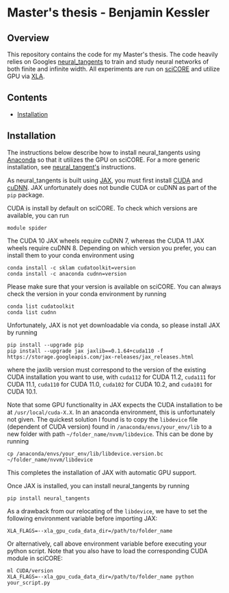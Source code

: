 # Master's thesis - Benjamin Kessler

## Overview

This repository contains the code for my Master's thesis. The code heavily relies on Googles [neural_tangents](https://github.com/google/neural-tangents) to train and study neural networks of both finite and infinite width. All experiments are run on [sciCORE](https://scicore.unibas.ch) and utilize GPU via [XLA](https://github.com/tensorflow/tensorflow/blob/master/tensorflow/compiler/xla/g3doc/index.md).

## Contents
* [Installation](#installation)

## Installation

The instructions below describe how to install neural_tangents using [Anaconda](https://docs.anaconda.com) so that it utilizes the GPU on sciCORE. For a more generic installation, see [neural_tangent's](https://github.com/google/neural-tangents#installation) instructions.

As neural_tangents is built using [JAX](https://github.com/google/jax), you must first install [CUDA](https://developer.nvidia.com/cuda-downloads) and [cuDNN](https://developer.nvidia.com/cudnn). JAX unfortunately does not bundle CUDA or cuDNN as part of the `pip` package.

CUDA is install by default on sciCORE. To check which versions are available, you can run
```
module spider
````
The CUDA 10 JAX wheels require cuDNN 7, whereas the CUDA 11 JAX wheels require cuDNN 8. Depending on which version you prefer, you can install them to your conda environment using
````
conda install -c sklam cudatoolkit=version
conda install -c anaconda cudnn=version
````
Please make sure that your version is available on sciCORE. You can always check the version in your conda environment by running
````
conda list cudatoolkit
conda list cudnn
````

Unfortunately, JAX is not yet downloadable via conda, so please install JAX by running
```
pip install --upgrade pip
pip install --upgrade jax jaxlib==0.1.64+cuda110 -f https://storage.googleapis.com/jax-releases/jax_releases.html
````
where the jaxlib version must correspond to the version of the existing CUDA installation you want to use, with `cuda112` for CUDA 11.2, `cuda111` for CUDA 11.1, `cuda110` for CUDA 11.0, `cuda102` for CUDA 10.2, and `cuda101` for CUDA 10.1.

Note that some GPU functionality in JAX expects the CUDA installation to be at `/usr/local/cuda-X.X`. In an anaconda environment, this is unfortunately not given. The quickest solution I found is to copy the `libdevice` file (dependent of CUDA version) found in `/anaconda/envs/your_env/lib` to a new folder with path `~/folder_name/nvvm/libdevice`. This can be done by running
````
cp /anaconda/envs/your_env/lib/libdevice.version.bc ~/folder_name/nvvm/libdevice
````
This completes the installation of JAX with automatic GPU support.

Once JAX is installed, you can install neural_tangents by running
````
pip install neural_tangents
````
As a drawback from our relocating of the `libdevice`, we have to set the following environment variable before importing JAX:
````
XLA_FLAGS=--xla_gpu_cuda_data_dir=/path/to/folder_name
`````
Or alternatively, call above environment variable before executing your python script. Note that you also have to load the corresponding CUDA module in sciCORE:
```
ml CUDA/version
XLA_FLAGS=--xla_gpu_cuda_data_dir=/path/to/folder_name python your_script.py
```